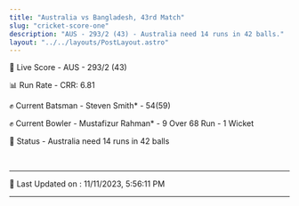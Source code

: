 ```yaml
---
title: "Australia vs Bangladesh, 43rd Match"
slug: "cricket-score-one"
description: "AUS - 293/2 (43) - Australia need 14 runs in 42 balls."
layout: "../../layouts/PostLayout.astro"
---
```


🔴 Live Score - AUS - 293/2 (43)  

📊 Run Rate - CRR: 6.81  

✊ Current Batsman - Steven Smith* - 54(59)  

✊ Current Bowler - Mustafizur Rahman* - 9 Over 68 Run - 1 Wicket  

📑 Status - Australia need 14 runs in 42 balls

<br />

***

📝 Last Updated on : 11/11/2023, 5:56:11 PM

***

